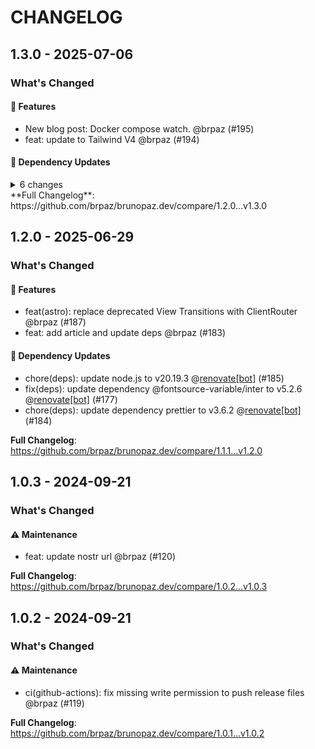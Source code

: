 # CHANGELOG

## 1.3.0 - 2025-07-06

### What's Changed

#### 🚀 Features

- New blog post: Docker compose watch. @brpaz (#195)
- feat: update to Tailwind V4 @brpaz (#194)

#### 🧩 Dependency Updates

<details>
<summary>6 changes</summary>
- chore(deps): update dependency @typescript-eslint/parser to v8.35.1 @[renovate[bot]](https://github.com/apps/renovate) (#182)
- chore(deps): update dependency @types/node to v22.16.0 @[renovate[bot]](https://github.com/apps/renovate) (#181)
- chore(deps): update node.js to v22 @[renovate[bot]](https://github.com/apps/renovate) (#190)
- chore(deps): update dependency ubuntu to v24 @[renovate[bot]](https://github.com/apps/renovate) (#189)
- chore(deps): update stefanzweifel/git-auto-commit-action action to v6 @[renovate[bot]](https://github.com/apps/renovate) (#191)
- chore(deps): update dependency eslint to v9.30.1 @[renovate[bot]](https://github.com/apps/renovate) (#193)

</details>
**Full Changelog**: https://github.com/brpaz/brunopaz.dev/compare/1.2.0...v1.3.0

## 1.2.0 - 2025-06-29

### What's Changed

#### 🚀 Features

- feat(astro): replace deprecated View Transitions with ClientRouter @brpaz (#187)
- feat: add article and update deps @brpaz (#183)

#### 🧩 Dependency Updates

- chore(deps): update node.js to v20.19.3 @[renovate[bot]](https://github.com/apps/renovate) (#185)
- fix(deps): update dependency @fontsource-variable/inter to v5.2.6 @[renovate[bot]](https://github.com/apps/renovate) (#177)
- chore(deps): update dependency prettier to v3.6.2 @[renovate[bot]](https://github.com/apps/renovate) (#184)

**Full Changelog**: https://github.com/brpaz/brunopaz.dev/compare/1.1.1...v1.2.0

## 1.0.3 - 2024-09-21

### What's Changed

#### ⚠️ Maintenance

- feat: update nostr url @brpaz (#120)

**Full Changelog**: https://github.com/brpaz/brunopaz.dev/compare/1.0.2...v1.0.3

## 1.0.2 - 2024-09-21

### What's Changed

#### ⚠️ Maintenance

- ci(github-actions): fix missing write permission to push release files @brpaz (#119)

**Full Changelog**: https://github.com/brpaz/brunopaz.dev/compare/1.0.1...v1.0.2
